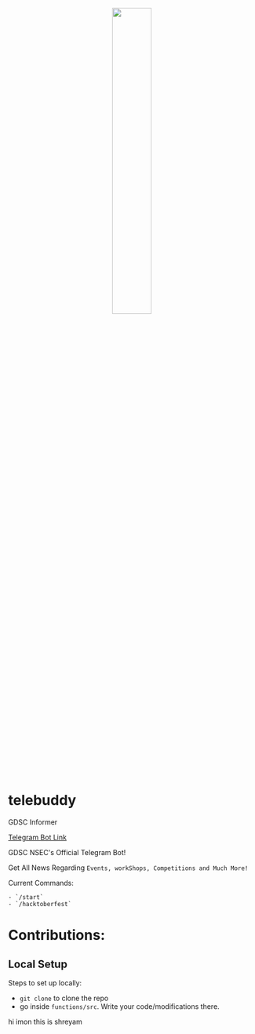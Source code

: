 <p align="center">
<img src="https://user-images.githubusercontent.com/38348296/194700380-35dbaaf9-7610-4b61-8806-bdb6e22dea6a.jpg" width="40%">
</p>

# telebuddy
GDSC Informer

[Telegram Bot Link](https://t.me/DscBuddy_bot)

GDSC NSEC's Official Telegram Bot!

Get All News Regarding `Events, workShops, Competitions and Much More!`

Current Commands:
```
- `/start`
- `/hacktoberfest`
```
# Contributions:
## Local Setup
Steps to set up locally:
- `git clone` to clone the repo
- go inside `functions/src`. Write your code/modifications there.

 hi imon this is shreyam
